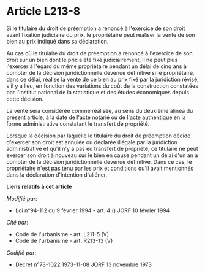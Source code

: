 # Article L213-8

Si le titulaire du droit de préemption a renoncé à l'exercice de son droit avant fixation judiciaire du prix, le propriétaire
peut réaliser la vente de son bien au prix indiqué dans sa déclaration.

Au cas où le titulaire du droit de préemption a renoncé à l'exercice de son droit sur un bien dont le prix a été fixé
judiciairement, il ne peut plus l'exercer à l'égard du même propriétaire pendant un délai de cinq ans à compter de la
décision juridictionnelle devenue définitive si le propriétaire, dans ce délai, réalise la vente de ce bien au prix fixé par
la juridiction révisé, s'il y a lieu, en fonction des variations du coût de la construction constatées par l'Institut
national de la statistique et des études économiques depuis cette décision.

La vente sera considérée comme réalisée, au sens du deuxième alinéa du présent article, à la date de l'acte notarié ou de
l'acte authentique en la forme administrative constatant le transfert de propriété.

Lorsque la décision par laquelle le titulaire du droit de préemption décide d'exercer son droit est annulée ou déclarée
illégale par la juridiction administrative et qu'il n'y a pas eu transfert de propriété, ce titulaire ne peut exercer son
droit à nouveau sur le bien en cause pendant un délai d'un an à compter de la décision juridictionnelle devenue définitive.
Dans ce cas, le propriétaire n'est pas tenu par les prix et conditions qu'il avait mentionnés dans la déclaration d'intention
d'aliéner.

**Liens relatifs à cet article**

_Modifié par_:

  - Loi n°94-112 du 9 février 1994 - art. 4 () JORF 10 février 1994

_Cité par_:

  - Code de l'urbanisme - art. L211-5 (V)
  - Code de l'urbanisme - art. R213-13 (V)

_Codifié par_:

  - Décret n°73-1022 1973-11-08 JORF 13 novembre 1973
